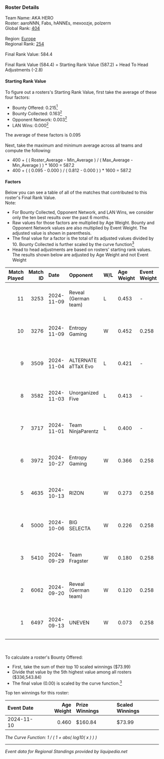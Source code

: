 ### Roster Details<br />
Team Name: AKA HERO<br />
Roster: aaroNNN, Fabs, hANNEs, mexoozje, polzerm<br />
Global Rank: [404](../../standings_global_2025_03_01.md)<br />
<br />
Region: [Europe]( ../../standings_europe_2025_03_01.md)<br />
Regional Rank: [254]( ../../standings_europe_2025_03_01.md)<br />
<br />
Final Rank Value:  584.4<br />
<br />
Final Rank Value (584.4) = Starting Rank Value (587.2) + Head To Head Adjustments (-2.8)<br />

#### Starting Rank Value<br />
To figure out a rosters's Starting Rank Value, first take the average of these four factors:<br />
- Bounty Offered: 0.215[<sup>1</sup>](#table2)
- Bounty Collected: 0.163[<sup>2</sup>](#table1)
- Opponent Network: 0.003[<sup>2</sup>](#table1)
- LAN Wins: 0.000[<sup>2</sup>](#table1)

The average of these factors is 0.095<br />
<br />
Next, take the maximum and minimum average across all teams and compute the following:<br />
- 400 + ( ( Roster_Average - Min_Average ) / ( Max_Average - Min_Average ) ) * 1600 = 587.2
- 400 + ( ( 0.095 - 0.000 ) / ( 0.812 - 0.000 ) ) * 1600 = 587.2


#### Factors<br />
Below you can see a table of all of the matches that contributed to this roster's Final Rank Value.<br />
Note:<br />

- For Bounty Collected, Opponent Network, and LAN Wins, we consider only the ten best results over the past 6 months.
- Raw values for those factors are multiplied by Age Weight. Bounty and Opponent Network values are also multiplied by Event Weight. The adjusted value is shown in parenthesis.
- The final value for a factor is the total of its adjusted values divided by 10. Bounty Collected is further scaled by the curve function[<sup>3</sup>](#curveFunction)
- Head to head adjustments are based on rosters' starting rank values. The results shown below are adjusted by Age Weight and not Event Weight
<span id="table1"></span><br />


| Match Played | Match ID | Date       | Opponent             | W/L | Age Weight | Event Weight | Bounty Collected | Opponent Network | LAN Wins  | H2H Adj. | Roster                                   |
| -: | -: | :- | :- | :- | :- | :- | :- | :- | :- | -: | :- |
|           11 |     3253 | 2024-11-09 | Reveal (German team) | L   | 0.453      | -            | -                | -                | -         |    -6.19 | aaroNNN, Fabs, hANNEs, mexoozje, polzerm |
|           10 |     3276 | 2024-11-09 | Entropy Gaming       | W   | 0.452      | 0.258        | 0.000 (0.000)    | 0.056 (0.006)    | 0 (0.000) |     6.80 | aaroNNN, Fabs, hANNEs, mexoozje, polzerm |
|            9 |     3509 | 2024-11-04 | ALTERNATE aTTaX Evo  | L   | 0.421      | -            | -                | -                | -         |    -5.90 | aaroNNN, Fabs, hANNEs, mexoozje, polzerm |
|            8 |     3582 | 2024-11-03 | Unorganized Five     | L   | 0.413      | -            | -                | -                | -         |    -6.84 | aaroNNN, Fabs, hANNEs, mexoozje, polzerm |
|            7 |     3717 | 2024-11-01 | Team NinjaParentz    | L   | 0.400      | -            | -                | -                | -         |    -7.09 | aaroNNN, Fabs, hANNEs, mexoozje, polzerm |
|            6 |     3972 | 2024-10-27 | Entropy Gaming       | W   | 0.366      | 0.258        | 0.000 (0.000)    | 0.056 (0.005)    | 0 (0.000) |     5.27 | aaroNNN, Fabs, hANNEs, mexoozje, polzerm |
|            5 |     4635 | 2024-10-13 | RIZON                | W   | 0.273      | 0.258        | 0.000 (0.000)    | 0.000 (0.000)    | 0 (0.000) |     2.10 | aaroNNN, Fabs, hANNEs, mexoozje, polzerm |
|            4 |     5000 | 2024-10-06 | BIG SELECTA          | W   | 0.226      | 0.258        | 0.000 (0.000)    | 0.054 (0.003)    | 0 (0.000) |     3.30 | aaroNNN, Fabs, hANNEs, mexoozje, polzerm |
|            3 |     5410 | 2024-09-29 | Team Fragster        | W   | 0.180      | 0.258        | 0.000 (0.000)    | 0.110 (0.005)    | 0 (0.000) |     2.88 | aaroNNN, Fabs, hANNEs, mexoozje, polzerm |
|            2 |     6062 | 2024-09-20 | Reveal (German team) | W   | 0.120      | 0.258        | 0.001 (0.000)    | 0.211 (0.006)    | 0 (0.000) |     2.12 | aaroNNN, Fabs, hANNEs, mexoozje, polzerm |
|            1 |     6497 | 2024-09-13 | UNEVEN               | W   | 0.073      | 0.258        | 0.000 (0.000)    | 0.010 (0.000)    | 0 (0.000) |     0.78 | aaroNNN, Fabs, hANNEs, mexoozje, polzerm |

<br />
<span id="table2"></span><br />
To calculate a roster's Bounty Offered:<br />

- First, take the sum of their top 10 scaled winnings ($73.99)
- Divide that value by the 5th highest value among all rosters ($336,543.84)
- The final value (0.00) is scaled by the curve function.[<sup>3</sup>](#curveFunction)

Top ten winnings for this roster:<br />

| Event Date | Age Weight | Prize Winnings | Scaled Winnings |
| :- | -: | :- | :- |
| 2024-11-10 |      0.460 | $160.84        | $73.99          |


<span id="curveFunction"></span>_The Curve Function: 1 / ( 1 + abs( log10( x ) ) )_<br />

---
_Event data for Regional Standings provided by liquipedia.net_<br />
